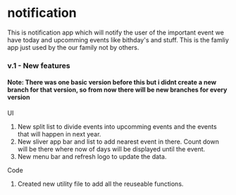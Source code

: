 # notification

This is notification app which will notify the user of the important event we have today and upcomming events like bithday's and stuff.
This is the famliy app just used by the our family not by others.

### v.1 - New features 
#### Note: There was one basic version before this but i didnt create a new branch for that version, so from now there will be new branches for every version

UI
1. New split list to divide events into upcomming events and the events that will happen in next year.
2. New sliver app bar and list to add nearest event in there. Count down will be there where now of days will be displayed until the event.
3. New menu bar and refresh logo to update the data.

Code 
1. Created new utility file to add all the reuseable functions.
